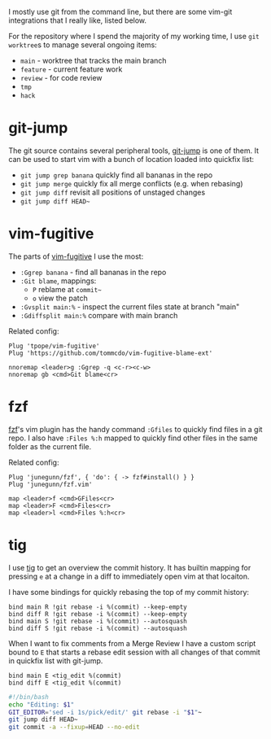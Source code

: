 I mostly use git from the command line, but there are some vim-git integrations that I really like, listed below.

For the repository where I spend the majority of my working time, I use `git worktree`s to manage several ongoing items:

 * `main` - worktree that tracks the main branch
 * `feature` - current feature work
 * `review` - for code review
 * `tmp`
 * `hack`

# git-jump
The git source contains several peripheral tools, [git-jump](https://github.com/git/git/blob/master/contrib/git-jump/git-jump) 
is one of them. It can be used to start vim with a bunch of location loaded into quickfix list:

- `git jump grep banana` quickly find all bananas in the repo
- `git jump merge` quickly fix all merge conflicts (e.g. when rebasing)
- `git jump diff` revisit all positions of unstaged changes
- `git jump diff HEAD~`

# vim-fugitive
The parts of [vim-fugitive](https://github.com/tpope/vim-fugitive) I use the most:

- `:Ggrep banana` - find all bananas in the repo
- `:Git blame`, mappings:
  - `P` reblame at `commit~`
  - `o` view the patch
- `:Gvsplit main:%` - inspect the current files state at branch "main"
- `:Gdiffsplit main:%` compare with main branch

Related config:
```vim
Plug 'tpope/vim-fugitive'                               
Plug 'https://github.com/tommcdo/vim-fugitive-blame-ext'

nnoremap <leader>g :Ggrep -q <c-r><c-w>
nnoremap gb <cmd>Git blame<cr>
```

# fzf
[fzf](https://github.com/junegunn/fzf)'s vim plugin has the handy command `:Gfiles` to quickly find files in a git repo.
I also have `:Files %:h` mapped to quickly find other files in the same folder as the current file.

Related config:
```vim
Plug 'junegunn/fzf', { 'do': { -> fzf#install() } }
Plug 'junegunn/fzf.vim'

map <leader>f <cmd>GFiles<cr>   
map <leader>F <cmd>Files<cr>    
map <leader>l <cmd>Files %:h<cr>
```

# tig
I use [tig](https://github.com/jonas/tig) to get an overview the commit history. It has builtin mapping for pressing `e` at a change in a 
diff to immediately open vim at that locaiton.

I have some bindings for quickly rebasing the top of my commit history:

```
bind main R !git rebase -i %(commit) --keep-empty
bind diff R !git rebase -i %(commit) --keep-empty
bind main S !git rebase -i %(commit) --autosquash
bind diff S !git rebase -i %(commit) --autosquash
```

When I want to fix comments from a Merge Review I have a custom script bound to `E` that starts a rebase edit session 
with all changes of that commit in quickfix list with git-jump.

```
bind main E <tig_edit %(commit)
bind diff E <tig_edit %(commit)
```

```bash
#!/bin/bash
echo "Editing: $1"
GIT_EDITOR='sed -i 1s/pick/edit/' git rebase -i "$1"~
git jump diff HEAD~
git commit -a --fixup=HEAD --no-edit
```
